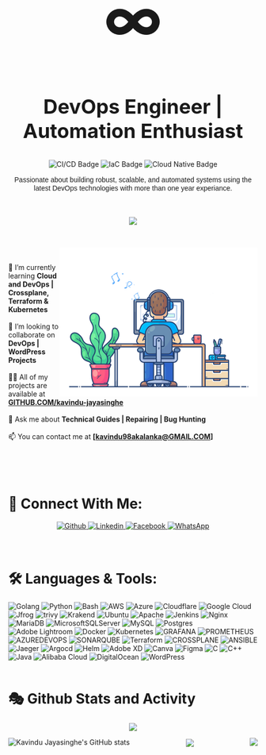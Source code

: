 

<h1 align="center" style="font-size:120px;">&#8734;</h1>
<h2 align="center" style="font-size:40px;">DevOps Engineer | Automation Enthusiast</h2>

<p align="center">
  <img src="https://img.shields.io/badge/CI%2FCD-Continuous--Integration%20%26%20Delivery-blue?style=for-the-badge" alt="CI/CD Badge"/>
  <img src="https://img.shields.io/badge/Infrastructure--as--Code-IaC-orange?style=for-the-badge" alt="IaC Badge"/>
  <img src="https://img.shields.io/badge/Cloud-Native-green?style=for-the-badge" alt="Cloud Native Badge"/>
</p>

<p align="center"> <font face="Arial">
  Passionate about building robust, scalable, and automated systems using the latest DevOps technologies with  more than one year experiance.
  </font>
</p>

<!-- Header Section -->
<h1 align="center"><img src="https://readme-typing-svg.herokuapp.com/?font=Righteous&size=40&center=true&vCenter=true&color=36BCF7FF&width=500&height=70&duration=4000&lines=Hi+There!+👋;+I'm+Kavindu+Jayasinghe!;" /></h1>

#
<img align="right" alt="Coding" width="400" src="Resources/user1.gif">
<br>

🌱 I’m currently learning **Cloud and DevOps | Crossplane, Terraform & Kubernetes**<br><br>
👯 I’m looking to collaborate on **DevOps | WordPress Projects**<br><br>
👨‍💻 All of my projects are available at **[GITHUB.COM/kavindu-jayasinghe](https://github.com/Kavindu-Jayasinghe)** <br><br>
💬 Ask me about **Technical Guides | Repairing | Bug Hunting**<br><br>
📫 You can contact me at **[kavindu98akalanka@GMAIL.COM]** <br><br>

<br><br>

# 🤝 Connect With Me:
<div align="center">  
<a href="https://github.com/Kavindu-Jayasinghe" target="_blank">
<img src=https://img.shields.io/badge/github-%2324292e.svg?&style=for-the-badge&logo=github&logoColor=white alt=Github style="margin-bottom: 5px;" />
</a>

<a href="https://www.linkedin.com/in/kavindu-akalanka-8288a8267/" target="_blank">
<img src=https://img.shields.io/badge/linkedin-%231E77B5.svg?&style=for-the-badge&logo=linkedin&logoColor=white alt=Linkedin style="margin-bottom: 5px;" />
</a>




<a href="https://www.facebook.com/kavindu.akalanka.75470" target="_blank">
<img src=https://img.shields.io/badge/facebook-%232E87FB.svg?&style=for-the-badge&logo=facebook&logoColor=white alt=Facebook style="margin-bottom: 5px;" />
</a>

<a href="https://wa.me/+94715224830" target="_blank">
<img src=https://img.shields.io/badge/WhatsApp-25D366?style=for-the-badge&logo=whatsapp&logoColor=white alt=WhatsApp style="margin-bottom: 5px;" />
</a>



</div>  
<br><br>

# 🛠️ Languages & Tools:
 ![Golang](https://img.shields.io/badge/golang-%230167ff.svg?style=for-the-badge&logo=go&logoColor=white) ![Python](https://img.shields.io/badge/python-3670A0?style=for-the-badge&logo=python&logoColor=ffdd54) ![Bash](https://img.shields.io/badge/bash%20scripting-%234D4D4D.svg?style=for-the-badge&logo=Bash&logoColor=white) ![AWS](https://img.shields.io/badge/AWS-%23FF9900.svg?style=for-the-badge&logo=aws&logoColor=white) ![Azure](https://img.shields.io/badge/azure-%230072C6.svg?style=for-the-badge&logo=microsoftazure&logoColor=white) ![Cloudflare](https://img.shields.io/badge/Cloudflare-F38020?style=for-the-badge&logo=Cloudflare&logoColor=white) ![Google Cloud](https://img.shields.io/badge/GoogleCloud-%234285F4.svg?style=for-the-badge&logo=google-cloud&logoColor=white) ![Jfrog](https://img.shields.io/badge/Xray-%23009639.svg?style=for-the-badge&logo=jfrog&logoColor=white) ![trivy](https://img.shields.io/badge/trivy-%2300000f.svg?style=for-the-badge&logo=trivy&logoColor=white) ![Krakend](https://img.shields.io/badge/krakend-0078D7.svg?style=for-the-badge&logo=kraken&logoColor=white&color=%230078D7) ![Ubuntu](https://img.shields.io/badge/Ubuntu-E6522C.svg?style=for-the-badge&logo=ubuntu&logoColor=white&color=%23E6522C) 
![Apache](https://img.shields.io/badge/apache-%23D42029.svg?style=for-the-badge&logo=apache&logoColor=white) ![Jenkins](https://img.shields.io/badge/jenkins-%232C5263.svg?style=for-the-badge&logo=jenkins&logoColor=white) ![Nginx](https://img.shields.io/badge/nginx-%23009639.svg?style=for-the-badge&logo=nginx&logoColor=white) ![MariaDB](https://img.shields.io/badge/MariaDB-003545?style=for-the-badge&logo=mariadb&logoColor=white) ![MicrosoftSQLServer](https://img.shields.io/badge/Microsoft%20SQL%20Server-CC2927?style=for-the-badge&logo=microsoft%20sql%20server&logoColor=white) ![MySQL](https://img.shields.io/badge/mysql-%2300000f.svg?style=for-the-badge&logo=mysql&logoColor=white)  ![Postgres](https://img.shields.io/badge/postgres-%23316192.svg?style=for-the-badge&logo=postgresql&logoColor=white) ![Adobe Lightroom](https://img.shields.io/badge/Adobe%20Lightroom-31A8FF.svg?style=for-the-badge&logo=Adobe%20Lightroom&logoColor=white)  ![Docker](https://img.shields.io/badge/docker-%230db7ed.svg?style=for-the-badge&logo=docker&logoColor=white) ![Kubernetes](https://img.shields.io/badge/kubernetes-%23326ce5.svg?style=for-the-badge&logo=kubernetes&logoColor=white) ![GRAFANA](https://img.shields.io/badge/grafana-F46800.svg?style=for-the-badge&logo=grafana&logoColor=white&color=%23F46800) ![PROMETHEUS](https://img.shields.io/badge/prometheus-E6522C.svg?style=for-the-badge&logo=prometheus&logoColor=white&color=%23E6522C)  ![AZUREDEVOPS](https://img.shields.io/badge/azuredevops-0078D7.svg?style=for-the-badge&logo=azuredevops&logoColor=white&color=%230078D7) ![SONARQUBE](https://img.shields.io/badge/sonarqube-4E9BCD.svg?style=for-the-badge&logo=sonarqube&logoColor=white&color=%234E9BCD) ![Terraform](https://img.shields.io/badge/terraform-%235835CC.svg?style=for-the-badge&logo=terraform&logoColor=white) ![CROSSPLANE](https://img.shields.io/badge/crossplane-%2300000f.svg?style=for-the-badge&logo=Crossplane&logoColor=white) ![ANSIBLE](https://img.shields.io/badge/ansible-0078D7.svg?style=for-the-badge&logo=ansible&logoColor=white&color=%230078D7) ![Jaeger](https://img.shields.io/badge/jaeger-%230db7ed.svg?style=for-the-badge&logo=jaeger&logoColor=white) ![Argocd](https://img.shields.io/badge/argocd-E6522C.svg?style=for-the-badge&logo=argo&logoColor=white&color=%23E6522C) ![Helm](https://img.shields.io/badge/helm-%230072C6.svg?style=for-the-badge&logo=helm&logoColor=white) ![Adobe XD](https://img.shields.io/badge/Adobe%20XD-470137?style=for-the-badge&logo=Adobe%20XD&logoColor=#FF61F6) ![Canva](https://img.shields.io/badge/Canva-%2300C4CC.svg?style=for-the-badge&logo=Canva&logoColor=white) ![Figma](https://img.shields.io/badge/figma-%23F24E1E.svg?style=for-the-badge&logo=figma&logoColor=white)  ![C](https://img.shields.io/badge/c-%2300599C.svg?style=for-the-badge&logo=c&logoColor=white) ![C++](https://img.shields.io/badge/c++-%2300599C.svg?style=for-the-badge&logo=c%2B%2B&logoColor=white) ![Java](https://img.shields.io/badge/java-%23ED8B00.svg?style=for-the-badge&logo=openjdk&logoColor=white) ![Alibaba Cloud](https://img.shields.io/badge/AlibabaCloud-%23FF6701.svg?style=for-the-badge&logo=alibabacloud&logoColor=white) ![DigitalOcean](https://img.shields.io/badge/DigitalOcean-%230167ff.svg?style=for-the-badge&logo=digitalOcean&logoColor=white) ![WordPress](https://img.shields.io/badge/WordPress-%23117AC9.svg?style=for-the-badge&logo=WordPress&logoColor=white)
<br><br>

# 🎭 Github Stats and Activity

<div align="center"><a href="https://github.com/Kavindu-Jayasinghe"><img src="https://github-readme-streak-stats.herokuapp.com/?user=Kavindu-Jayasinghe&stroke=64748b&background=ffffff00&ring=22c55e&fire=22c55e&currStreakNum=64748b&currStreakLabel=22c55e&sideNums=64748b&sideLabels=64748b&dates=64748b&hide_border=true" align="center"/></a></div>

<a href="https://github.com/Kavindu-Jayasinghe"><img src="https://github-readme-stats.vercel.app/api?username=Kavindu-Jayasinghe&show_icons=true&hide=&count_private=true&title_color=22c55e&text_color=64748b&bg_color=ffffff00&hide_border=true&show_icons=true" alt="Kavindu Jayasinghe's GitHub stats" align="left" /></a>
<a href="https://github.com/kavindu-akalanka"><img src="https://github-readme-stats.vercel.app/api/top-langs/?username=Kavindu-Jayasinghe&title_color=22c55e&text_color=64748b&bg_color=ffffff00&hide_border=true&include_all_commits=true&count_private=false&layout=compact" align="right"/></a>

<div align="center"><a href="https://github.com/Kavindu-Jayasinghe" align="center"><img src="https://github-readme-activity-graph.vercel.app/graph?username=Kavindu-Jayasinghe&bg_color=ffffff00&color=46BA8D&line=3CB87C&point=3CB87C&hide_border=true&locale=en" align="center"/></a></div>


